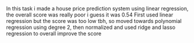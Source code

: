 In this task i made a house price prediction system using linear regression, the overall score was really poor i guess it was 0.54
First used linear regression but the score was too low tbh, so moved towards polynomial regression using degree 2, then normalized and used ridge and lasso regression to overall improve the score
